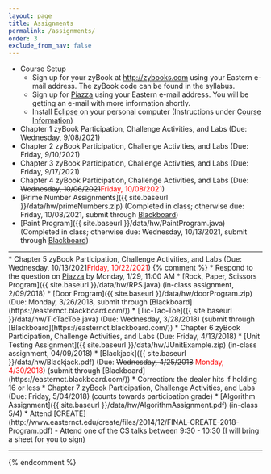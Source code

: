 ```yaml
---  
layout: page
title: Assignments 
permalink: /assignments/
order: 3
exclude_from_nav: false
---
```

   
* Course Setup 
	* Sign up for your zyBook at <a href = "http://zybooks.com">http://zybooks.com</a> using your Eastern e-mail address. The zyBook code can be found in the syllabus.
	* Sign up for <a href = "http://www.piazza.com">Piazza</a> using your Eastern e-mail address. You will be getting an e-mail with more information shortly. 
	* Install <a href = "https://eclipse.org">Eclipse </a> on your personal computer (Instructions under <a href = "http://gdancik.github.io/CSC-210/info/">Course Information</a>) 
* Chapter 1 zyBook Participation, Challenge Activities, and Labs (Due: Wednesday, 9/08/2021)
* Chapter 2 zyBook Participation, Challenge Activities, and Labs (Due: Friday, 9/10/2021) 
* Chapter 3 zyBook Participation, Challenge Activities, and Labs (Due: Friday, 9/17/2021)
* Chapter 4 zyBook Participation, Challenge Activities, and Labs (Due: <strike>Wednesday, 10/06/2021</strike><span style = "color:red">Friday, 10/08/2021</span>)
* [Prime Number Assignments]({{ site.baseurl }}/data/hw/primeNumbers.zip) (Completed in class; otherwise due: Friday, 10/08/2021, submit through [Blackboard](https://easternct.blackboard.com/)) 
* [Paint Program]({{ site.baseurl }}/data/hw/PaintProgram.java) (Completed in class; otherwise due: Wednesday, 10/13/2021, submit through [Blackboard](https://easternct.blackboard.com/)) 
<hr style = "color: red; margin-bottom:5px;">
* Chapter 5 zyBook Participation, Challenge Activities, and Labs (Due: <strikeout>Wednesday, 10/13/2021</strikeout><span style = "color:red">Friday, 10/22/2021</span>)
{% comment %}
* Respond to the question on <a href = "http://www.piazza.com">Piazza</a> by Monday, 1/29, 11:00 AM 
* [Rock, Paper, Scissors Program]({{ site.baseurl }}/data/hw/RPS.java) (in-class assignment, 2/09/2018)
* [Door Program]({{ site.baseurl }}/data/hw/doorProgram.zip) (Due: Monday, 3/26/2018, submit through [Blackboard](https://easternct.blackboard.com/)) 
* [Tic-Tac-Toe]({{ site.baseurl }}/data/hw/TicTacToe.java) (Due: Wednesday, 3/28/2018) (submit through [Blackboard](https://easternct.blackboard.com/)) 
* Chapter 6 zyBook Participation, Challenge Activities, and Labs (Due: Friday, 4/13/2018)
* [Unit Testing Assignment]({{ site.baseurl }}/data/hw/JUnitExample.zip) (in-class assignment, 04/09/2018)
* [Blackjack]({{ site.baseurl }}/data/hw/Blackjack.pdf) (Due: <strike>Wednesday, 4/25/2018</strike> <span style = "color:red">Monday, 4/30/2018</span>) (submit through [Blackboard](https://easternct.blackboard.com/))
    * Correction: the dealer hits if holding 16 or less 
* Chapter 7 zyBook Participation, Challenge Activities, and Labs (Due: Friday, 5/04/2018) (counts towards participation grade)
* [Algorithm Assignment]({{ site.baseurl }}/data/hw/AlgorithmAssignment.pdf) (in-class 5/4)
* Attend [CREATE](http://www.easternct.edu/create/files/2014/12/FINAL-CREATE-2018-Program.pdf) - Attend one of the CS talks between 9:30 - 10:30 (I will bring a sheet for you to sign) 

***

{% endcomment %} 
